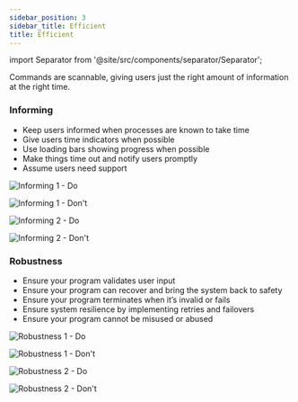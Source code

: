 ```yaml
---
sidebar_position: 3
sidebar_title: Efficient
title: Efficient
---
```


import Separator from '@site/src/components/separator/Separator';

Commands are scannable, giving users just the right amount of information at the right time.

### Informing
- Keep users informed when processes are known to take time
- Give users time indicators when possible
- Use loading bars showing progress when possible 
- Make things time out and notify users promptly
- Assume users need support 

![Informing 1 - Do](https://www.figma.com/design/YSvLeddwfyjLx8G5QWOTCH/Documentation-Visuals?node-id=1035-9127&t=2JP2nlNciwS43htp-1)

![Informing 1 - Don't](https://www.figma.com/design/YSvLeddwfyjLx8G5QWOTCH/Documentation-Visuals?node-id=1035-11427&t=2JP2nlNciwS43htp-1)

<Separator></Separator>

![Informing 2 - Do](https://www.figma.com/design/YSvLeddwfyjLx8G5QWOTCH/Documentation-Visuals?node-id=1035-9130&t=2JP2nlNciwS43htp-1)

![Informing 2 - Don't](https://www.figma.com/design/YSvLeddwfyjLx8G5QWOTCH/Documentation-Visuals?node-id=1035-11430&t=2JP2nlNciwS43htp-1)

### Robustness
- Ensure your program validates user input
- Ensure your program can recover and bring the system back to safety
- Ensure your program terminates when it’s invalid or fails
- Ensure system resilience by implementing retries and failovers
- Ensure your program cannot be misused or abused

![Robustness 1 - Do](https://www.figma.com/design/YSvLeddwfyjLx8G5QWOTCH/Documentation-Visuals?node-id=1035-9133&t=2JP2nlNciwS43htp-1)

![Robustness 1 - Don't](https://www.figma.com/design/YSvLeddwfyjLx8G5QWOTCH/Documentation-Visuals?node-id=1035-11433&t=2JP2nlNciwS43htp-1)

<Separator></Separator>

![Robustness 2 - Do](https://www.figma.com/design/YSvLeddwfyjLx8G5QWOTCH/Documentation-Visuals?node-id=1035-9136&t=2JP2nlNciwS43htp-1)

![Robustness 2 - Don't](https://www.figma.com/design/YSvLeddwfyjLx8G5QWOTCH/Documentation-Visuals?node-id=1035-11436&t=2JP2nlNciwS43htp-1)